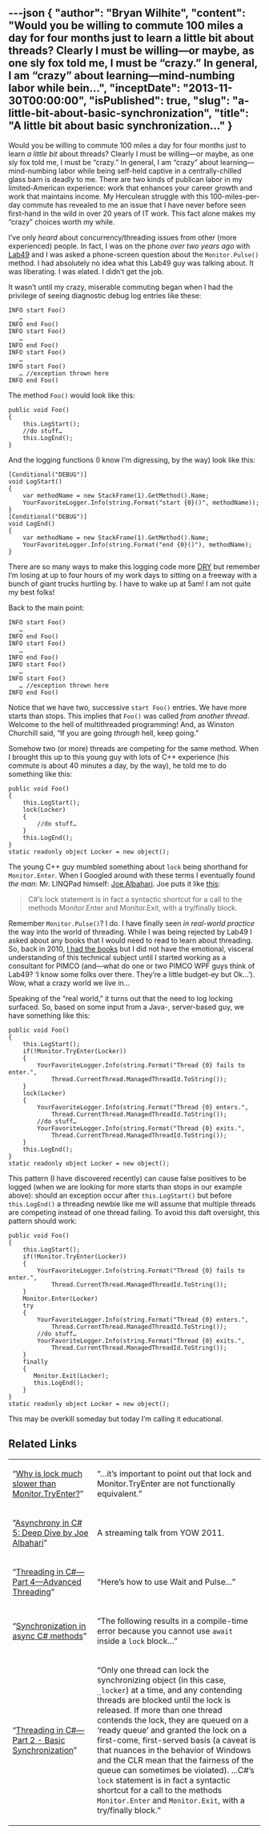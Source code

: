 ---json
{
  "author": "Bryan Wilhite",
  "content": "Would you be willing to commute 100 miles a day for four months just to learn a little bit about threads? Clearly I must be willing—or maybe, as one sly fox told me, I must be “crazy.” In general, I am “crazy” about learning—mind-numbing labor while bein...",
  "inceptDate": "2013-11-30T00:00:00",
  "isPublished": true,
  "slug": "a-little-bit-about-basic-synchronization",
  "title": "A little bit about basic synchronization…"
}
---

Would you be willing to commute 100 miles a day for four months just to learn *a little bit* about threads? Clearly I must be willing—or maybe, as one sly fox told me, I must be “crazy.” In general, I am “crazy” about learning—mind-numbing labor while being self-held captive in a centrally-chilled glass barn is deadly to me. There are two kinds of publican labor in my limited-American experience: work that enhances your career growth and work that maintains income. My Herculean struggle with this 100-miles-per-day commute has revealed to me an issue that I have never before seen first-hand in the wild in over 20 years of IT work. This fact alone makes my “crazy” choices worth my while.

I’ve only *heard* about concurrency/threading issues from other (more experienced) people. In fact, I was on the phone *over two years ago* with [Lab49](http://www.lab49.com/) and I was asked a phone-screen question about the `Monitor.Pulse()` method. I had absolutely no idea what this Lab49 guy was talking about. It was liberating. I was elated. I didn’t get the job.

It wasn’t until my crazy, miserable commuting began when I had the privilege of seeing diagnostic debug log entries like these:

    INFO start Foo()
       …
    INFO end Foo()
    INFO start Foo()
       …
    INFO end Foo()
    INFO start Foo()
       …
    INFO start Foo()
       … //exception thrown here
    INFO end Foo()

The method `Foo()` would look like this:

    public void Foo()
    {
        this.LogStart();
        //do stuff…
        this.LogEnd();
    }

And the logging functions (I know I’m digressing, by the way) look like this:

    [Conditional("DEBUG")]
    void LogStart()
    {
        var methodName = new StackFrame(1).GetMethod().Name;
        YourFavoriteLogger.Info(string.Format("start {0}()", methodName));
    }
    [Conditional("DEBUG")]
    void LogEnd()
    {
        var methodName = new StackFrame(1).GetMethod().Name;
        YourFavoriteLogger.Info(string.Format("end {0}()"), methodName);
    }

There are so many ways to make this logging code more [DRY](http://en.wikipedia.org/wiki/Don't_repeat_yourself) but remember I’m losing at up to four hours of my work days to sitting on a freeway with a bunch of giant trucks hurtling by. I have to wake up at 5am! I am not quite my best folks!

Back to the main point: 

    INFO start Foo()
       …
    INFO end Foo()
    INFO start Foo()
       …
    INFO end Foo()
    INFO start Foo()
       …
    INFO start Foo()
       … //exception thrown here
    INFO end Foo()

Notice that we have two, successive `start Foo()` entries. We have more starts than stops. This implies that `Foo()` was called *from another thread*. Welcome to the hell of multithreaded programming! And, as Winston Churchill said, “If you are going *through* hell, keep going.”

Somehow two (or more) threads are competing for the same method. When I brought this up to this young guy with lots of C++ experience (his commute is about 40 minutes a day, by the way), he told me to do something like this:

    public void Foo()
    {
        this.LogStart();
        lock(Locker)
        {
            //do stuff…
        }
        this.LogEnd();
    }
    static readonly object Locker = new object();

The young C++ guy mumbled something about `lock` being shorthand for `Monitor.Enter`. When I Googled around with these terms I eventually found *the man*: Mr. LINQPad himself: [Joe Albahari](http://www.albahari.com/threading/). Joe puts it like [this](http://www.albahari.com/threading/part2.aspx):
<blockquote>

C#’s lock statement is in fact a syntactic shortcut for a call to the methods Monitor.Enter and Monitor.Exit, with a try/finally block.
</blockquote>

Remember `Monitor.Pulse()`? I do. I have finally seen *in real-world practice* the way into the world of threading. While I was being rejected by Lab49 I asked about any books that I would need to read to learn about threading. So, back in 2010, [I had the books](http://kintespace.com/rasxlog/?p=2204) but I did not have the emotional, visceral understanding of this technical subject until I started working as a consultant for PIMCO (and—what do one or two PIMCO WPF guys think of Lab49? ‘I know some folks over there. They’re a little budget-ey but Ok…’). Wow, what a crazy world we live in…

Speaking of the “real world,” it turns out that the need to log locking surfaced. So, based on some input from a Java-, server-based guy, we have something like this:

    public void Foo()
    {
        this.LogStart();
        if(!Monitor.TryEnter(Locker))
        {
            YourFavoriteLogger.Info(string.Format("Thread {0} fails to enter.",
                Thread.CurrentThread.ManagedThreadId.ToString());
        }
        lock(Locker)
        {
            YourFavoriteLogger.Info(string.Format("Thread {0} enters.",
                Thread.CurrentThread.ManagedThreadId.ToString());
            //do stuff…
            YourFavoriteLogger.Info(string.Format("Thread {0} exits.",
                Thread.CurrentThread.ManagedThreadId.ToString());
        }
        this.LogEnd();
    }
    static readonly object Locker = new object();

This pattern (I have discovered recently) can cause false positives to be logged (when we are looking for more starts than stops in our example above): should an exception occur after `this.LogStart()` but before `this.LogEnd()` a threading newbie like me will assume that multiple threads are competing instead of one thread failing. To avoid this daft oversight, this pattern should work:

    public void Foo()
    {
        this.LogStart();
        if(!Monitor.TryEnter(Locker))
        {
            YourFavoriteLogger.Info(string.Format("Thread {0} fails to enter.",
                Thread.CurrentThread.ManagedThreadId.ToString());
        }
        Monitor.Enter(Locker)
        try
        {
            YourFavoriteLogger.Info(string.Format("Thread {0} enters.",
                Thread.CurrentThread.ManagedThreadId.ToString());
            //do stuff…
            YourFavoriteLogger.Info(string.Format("Thread {0} exits.",
                Thread.CurrentThread.ManagedThreadId.ToString());
        }
        finally
        {
           Monitor.Exit(Locker);
           this.LogEnd();
        }
    }
    static readonly object Locker = new object();

This may be overkill someday but today I’m calling it educational.

## Related Links

<table class="WordWalkingStickTable"><tr><td>

“[Why is lock much slower than Monitor.TryEnter?](http://stackoverflow.com/questions/2416793/why-is-lock-much-slower-than-monitor-tryenter)”
</td><td>

“…it’s important to point out that lock and Monitor.TryEnter are not functionally equivalent.”
</td></tr><tr><td>

“[Asynchrony in C# 5: Deep Dive by Joe Albahari](http://yow.eventer.com/yow-2011-1004/asynchrony-in-c-5-deep-dive-by-joe-albahari-1067)”
</td><td>

A streaming talk from YOW 2011.
</td></tr><tr><td>

“[Threading in C#—Part 4—Advanced Threading](http://www.albahari.com/threading/part4.aspx)”
</td><td>

“Here’s how to use Wait and Pulse…”
</td></tr><tr><td>

“[Synchronization in async C# methods](http://www.dzhang.com/blog/2012/08/29/synchronization-in-async-csharp-methods)”
</td><td>

“The following results in a compile-time error because you cannot use `await` inside a `lock` block…”
</td></tr><tr><td>

“[Threading in C#—Part 2 - Basic Synchronization](http://www.albahari.com/threading/part2.aspx)”
</td><td>

“Only one thread can lock the synchronizing object (in this case, `_locker`) at a time, and any contending threads are blocked until the lock is released. If more than one thread contends the lock, they are queued on a ‘ready queue’ and granted the lock on a first-come, first-served basis (a caveat is that nuances in the behavior of Windows and the CLR mean that the fairness of the queue can sometimes be violated). ...C#’s `lock` statement is in fact a syntactic shortcut for a call to the methods `Monitor.Enter` and `Monitor.Exit`, with a try/finally block.”
</td></tr></table>
